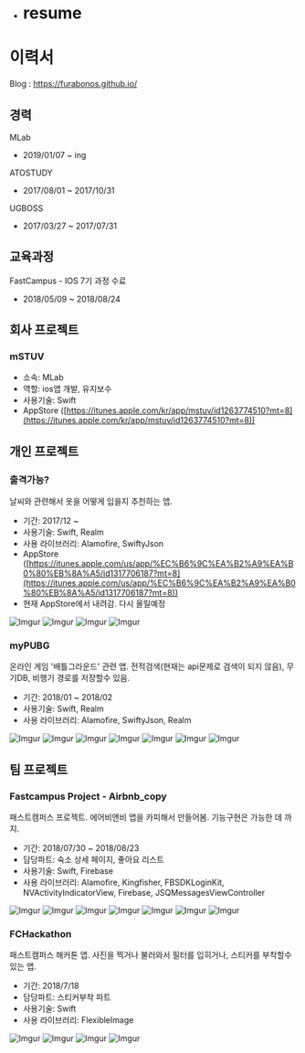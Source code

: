 * # resume
# 이력서

Blog : https://furabonos.github.io/


## 경력

MLab
* 2019/01/07 ~ ing

ATOSTUDY
* 2017/08/01 ~ 2017/10/31

UGBOSS
* 2017/03/27 ~ 2017/07/31

## 교육과정
FastCampus - IOS 7기 과정 수료
* 2018/05/09 ~ 2018/08/24

## 회사 프로젝트
### mSTUV
* 소속: MLab
* 역할: ios앱 개발, 유지보수
* 사용기술: Swift
* AppStore ([https://itunes.apple.com/kr/app/mstuv/id1263774510?mt=8](https://itunes.apple.com/kr/app/mstuv/id1263774510?mt=8))

## 개인 프로젝트
### 출격가능?
날씨와 관련해서 옷을 어떻게 입을지 추천하는 앱.
* 기간: 2017/12 ~ 
* 사용기술: Swift, Realm
* 사용 라이브러리: Alamofire, SwiftyJson 
* AppStore ([https://itunes.apple.com/us/app/%EC%B6%9C%EA%B2%A9%EA%B0%80%EB%8A%A5/id1317706187?mt=8](https://itunes.apple.com/us/app/%EC%B6%9C%EA%B2%A9%EA%B0%80%EB%8A%A5/id1317706187?mt=8))
* 현재 AppStore에서 내려감. 다시 올릴예정

![Imgur](https://i.imgur.com/4weW3yX.jpg) ![Imgur](https://i.imgur.com/dhgoqRE.jpg) ![Imgur](https://i.imgur.com/bLO7rgD.jpg) ![Imgur](https://i.imgur.com/M1H9LyJ.jpg)



### myPUBG
온라인 게임 '배틀그라운드' 관련 앱. 전적검색(현재는 api문제로 검색이 되지 않음), 무기DB, 비행기 경로를 저장할수 있음.
* 기간: 2018/01 ~ 2018/02
* 사용기술: Swift, Realm
* 사용 라이브러리: Alamofire, SwiftyJson, Realm

![Imgur](https://i.imgur.com/EnJ5pd5.jpg) ![Imgur](https://i.imgur.com/STFq4FA.jpg) ![Imgur](https://i.imgur.com/TY8xtJA.jpg) ![Imgur](https://i.imgur.com/Or7FCIt.jpg) ![Imgur](https://i.imgur.com/YJvHtPR.jpg) ![Imgur](https://i.imgur.com/GQVh1eF.jpg) ![Imgur](https://i.imgur.com/uIaSxxK.jpg)

## 팀 프로젝트

### Fastcampus Project - Airbnb_copy
패스트캠퍼스 프로젝트. 에어비앤비 앱을 카피해서 만들어봄. 기능구현은 가능한 데 까지.
* 기간: 2018/07/30 ~ 2018/08/23
* 담당파트: 숙소 상세 페이지, 좋아요 리스트 
* 사용기술: Swift, Firebase
* 사용 라이브러리: Alamofire, Kingfisher, FBSDKLoginKit, NVActivityIndicatorView, Firebase, JSQMessagesViewController

![Imgur](https://i.imgur.com/zmbwsZ5.jpg) ![Imgur](https://i.imgur.com/IzEcrEc.jpg) ![Imgur](https://i.imgur.com/tMQsfyW.jpg) ![Imgur](https://i.imgur.com/5OpPTGT.jpg) ![Imgur](https://i.imgur.com/sDrqhhT.jpg) ![Imgur](https://i.imgur.com/dT7kxGA.jpg) ![Imgur](https://i.imgur.com/H2oQLby.jpg)


### FCHackathon
패스트캠퍼스 해커톤 앱. 사진을 찍거나 불러와서 필터를 입히거나, 스티커를 부착할수 있는 앱.
* 기간: 2018/7/18
* 담당파트: 스티커부착 파트
* 사용기술: Swift
* 사용 라이브러리: FlexibleImage

![Imgur](https://i.imgur.com/dRJ5LD5.jpg) ![Imgur](https://i.imgur.com/sgkS6js.jpg) ![Imgur](https://i.imgur.com/jJClIYS.jpg) ![Imgur](https://i.imgur.com/W6ed0xZ.jpg)

